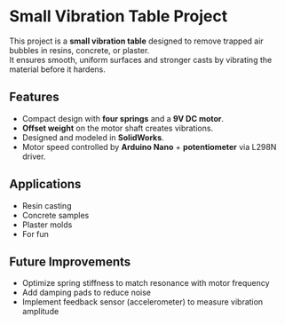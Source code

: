 # Small Vibration Table Project

This project is a **small vibration table** designed to remove trapped air bubbles in resins, concrete, or plaster.  
It ensures smooth, uniform surfaces and stronger casts by vibrating the material before it hardens.

## Features
- Compact design with **four springs** and a **9V DC motor**.  
- **Offset weight** on the motor shaft creates vibrations.  
- Designed and modeled in **SolidWorks**.  
- Motor speed controlled by **Arduino Nano** + **potentiometer** via L298N driver.


## Applications
- Resin casting  
- Concrete samples  
- Plaster molds  
- For fun

## Future Improvements
- Optimize spring stiffness to match resonance with motor frequency  
- Add damping pads to reduce noise  
- Implement feedback sensor (accelerometer) to measure vibration amplitude  
